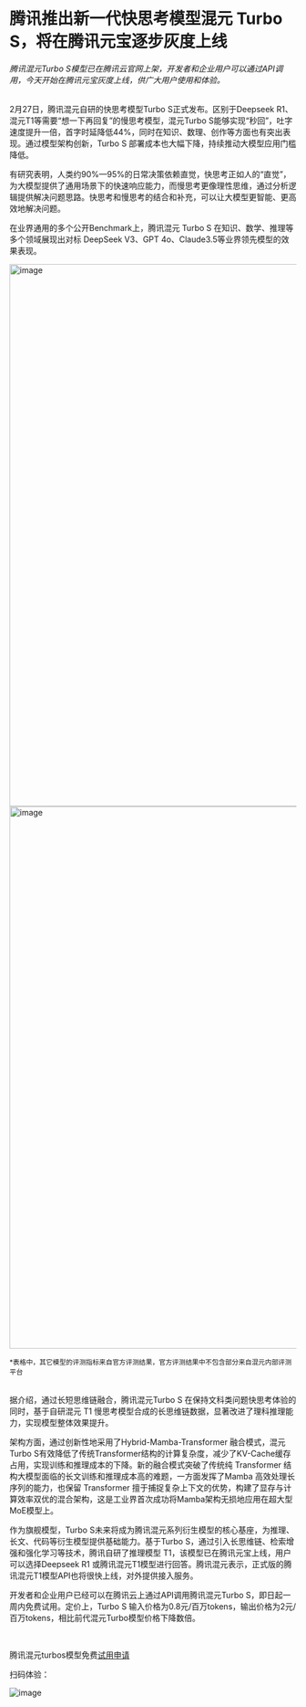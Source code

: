 # 腾讯推出新一代快思考模型混元 Turbo S，将在腾讯元宝逐步灰度上线

_腾讯混元Turbo S模型已在腾讯云官网上架，开发者和企业用户可以通过API调用，今天开始在腾讯元宝灰度上线，供广大用户使用和体验。_

<br>
2月27日，腾讯混元自研的快思考模型Turbo S正式发布。区别于Deepseek R1、混元T1等需要“想一下再回复”的慢思考模型，混元Turbo S能够实现“秒回”，吐字速度提升一倍，首字时延降低44%，同时在知识、数理、创作等方面也有突出表现。通过模型架构创新，Turbo S 部署成本也大幅下降，持续推动大模型应用门槛降低。

有研究表明，人类约90%—95%的日常决策依赖直觉，快思考正如人的“直觉”，为大模型提供了通用场景下的快速响应能力，而慢思考更像理性思维，通过分析逻辑提供解决问题思路。快思考和慢思考的结合和补充，可以让大模型更智能、更高效地解决问题。

在业界通用的多个公开Benchmark上，腾讯混元 Turbo S 在知识、数学、推理等多个领域展现出对标 DeepSeek V3、GPT 4o、Claude3.5等业界领先模型的效果表现。

<img width="950" alt="image" src="https://github.com/user-attachments/assets/4a0f5438-bc2d-40f9-be82-f1769aed15fb" />

<br>

<img width="950" alt="image" src="https://github.com/user-attachments/assets/d8b80f17-213f-41dd-a4ff-893c85c5bd79" />

<sub>*表格中，其它模型的评测指标来自官方评测结果，官方评测结果中不包含部分来自混元内部评测平台<sub>

<br>
据介绍，通过长短思维链融合，腾讯混元Turbo S 在保持文科类问题快思考体验的同时，基于自研混元 T1 慢思考模型合成的长思维链数据，显著改进了理科推理能力，实现模型整体效果提升。

架构方面，通过创新性地采用了Hybrid-Mamba-Transformer 融合模式，混元Turbo S有效降低了传统Transformer结构的计算复杂度，减少了KV-Cache缓存占用，实现训练和推理成本的下降。新的融合模式突破了传统纯 Transformer 结构大模型面临的长文训练和推理成本高的难题，一方面发挥了Mamba 高效处理长序列的能力，也保留 Transformer 擅于捕捉复杂上下文的优势，构建了显存与计算效率双优的混合架构，这是工业界首次成功将Mamba架构无损地应用在超大型MoE模型上。

作为旗舰模型，Turbo S未来将成为腾讯混元系列衍生模型的核心基座，为推理、长文、代码等衍生模型提供基础能力。基于Turbo S，通过引入长思维链、检索增强和强化学习等技术，腾讯自研了推理模型 T1，该模型已在腾讯元宝上线，用户可以选择Deepseek R1 或腾讯混元T1模型进行回答。腾讯混元表示，正式版的腾讯混元T1模型API也将很快上线，对外提供接入服务。

开发者和企业用户已经可以在腾讯云上通过API调用腾讯混元Turbo S，即日起一周内免费试用。定价上，Turbo S 输入价格为0.8元/百万tokens，输出价格为2元/百万tokens，相比前代混元Turbo模型价格下降数倍。

<br>

腾讯混元turbos模型免费[试用申请](https://cloud.tencent.com/apply/p/i2zophus2x8)

扫码体验：

![image](https://github.com/user-attachments/assets/09958261-98ae-435a-ac9a-ba7a0982a728)




<link rel="stylesheet" href="/llm.hunyuan.turbo-s/assets/css/custom-theme.css">
